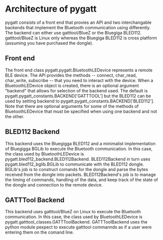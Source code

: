 # Architecture of pygatt
pygatt consists of a front end that provies an API and two interchangable backends that implement the Bluetooth communication using differently. The backend can either use gatttool/BlueZ or the Bluegiga BLED112. gatttool/BlueZ is Linux only whereas the Bluegiga BLED112 is cross platform (assuming you have purchased the dongle).

## Front end
The front end class pygatt.pygatt.BluetoothLEDevice represents a remote BLE device. The API provides the methods -- connect, char_read, char_write, subscribe -- that you need to interact with the device. When a BluetoothLEDevice object is created, there is an optional argument "backend" that allows for selection of the backend used. The default is pygatt.pygatt_constants.BACKEND['GATTTOOL'] but the BLED112 can be used by setting backend to pygatt.pygatt_constants.BACKEND['BLED112']. Note that there are optional arguments for some of the methods of BluetoothLEDevice that must be specified when using one backend and not the other.

## BLED112 Backend
This backend uses the Bluegigga BLED112 and a minimalist implementation of Bluegigga BGLib to execute the Bluetooth communication. In this case, the class used by BluetoothLEDevice is pygatt.bled112_backend.BLED112Backend. BLED112Backend in turn uses pygatt.bled112_bglib.BGLib to communicate with the BLED112 dongle. BGLib's job is to construct comands for the dongle and parse the bytes received from the dongle into packets. BLED112Backend's job is to manage the timing of commands, handling of the data, and keep track of the state of the dongle and connection to the remote device.

## GATTTool Backend
This backend uses gatttool/BlueZ on Linux to execute the Bluetooth communication. In this case, the class used by BluetoothLEDevice is pygatt.gatttool_classes.GATTToolBackend. GATTToolBackend uses the python module pexpect to execute gatttool commannds as if a user were entering them on the comand line.
